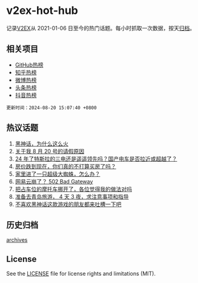 # v2ex-hot-hub

 记录[V2EX](https://www.v2ex.com/)从 2021-01-06 日至今的热门话题。每小时抓取一次数据，按天[归档](archives)。
 
 ## 相关项目

- [GitHub热榜](https://github.com/it985/github-hot-hub)
- [知乎热榜](https://github.com/it985/zhihu-hot-hub)
- [微博热榜](https://github.com/it985/weibo-hot-hub)
- [头条热榜](https://github.com/it985/toutiao-hot-hub)
- [抖音热榜](https://github.com/it985/douyin-hot-hub)


 `更新时间：2024-08-20 15:07:40 +0800`

## 热议话题

1. [黑神话，为什么这么火](https://www.v2ex.com/t/1066324)
1. [关于我 8 月 20 号的请假原因](https://www.v2ex.com/t/1066313)
1. [24 年了特斯拉的三电还是遥遥领先吗？国产电车是否拉近或超越了？](https://www.v2ex.com/t/1066305)
1. [房价跌到现在，你们真的不打算买房了吗？](https://www.v2ex.com/t/1066308)
1. [家里进了一只超级大蜘蛛，怎么办？](https://www.v2ex.com/t/1066156)
1. [网易云崩了？ 502 Bad Gateway](https://www.v2ex.com/t/1066148)
1. [把占车位的摩托车挪开了，各位觉得我的做法对吗](https://www.v2ex.com/t/1066245)
1. [准备去青岛旅游， 4 天 3 夜，求注意事项和指导](https://www.v2ex.com/t/1066315)
1. [不喜欢黑神话这款游戏的朋友都来吐槽一下吧](https://www.v2ex.com/t/1066396)

## 历史归档

[archives](archives)

## License

See the [LICENSE](LICENSE) file for license rights and limitations (MIT).

